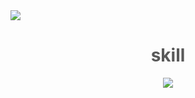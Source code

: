 <img src="https://capsule-render.vercel.app/api?type=Waving&color=A3C8DC&height=200&section=header&text=Unnimm%20GitHub&fontSize=50&fontColor=ffffff&fontAlignY=40" />

<h1 align="center" style="color:#595959;">skill</h1>
<div></div>



<div align="center">
  <img src = "https://github-readme-stats.vercel.app/api?username=unnimm&show_icons=true&theme=transparent&title_color=1D73A1&icon_color=1D73A1&text_color=595959">
</div>
